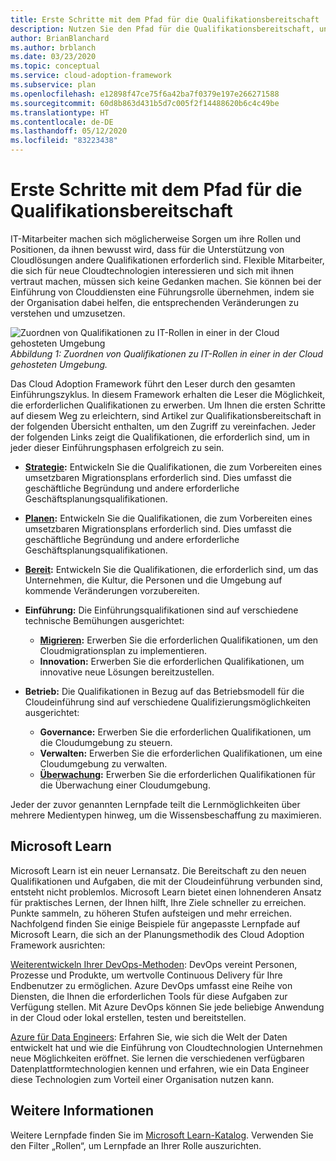```yaml
---
title: Erste Schritte mit dem Pfad für die Qualifikationsbereitschaft
description: Nutzen Sie den Pfad für die Qualifikationsbereitschaft, und übernehmen Sie bei der Einführung von Clouddiensten eine Führungsrolle, indem Sie den Mitarbeitern der Organisation dabei helfen, die entsprechenden Veränderungen zu verstehen und umzusetzen.
author: BrianBlanchard
ms.author: brblanch
ms.date: 03/23/2020
ms.topic: conceptual
ms.service: cloud-adoption-framework
ms.subservice: plan
ms.openlocfilehash: e12898f47ce75f6a42ba7f0379e197e266271588
ms.sourcegitcommit: 60d8b863d431b5d7c005f2f14488620b6c4c49be
ms.translationtype: HT
ms.contentlocale: de-DE
ms.lasthandoff: 05/12/2020
ms.locfileid: "83223438"
---
```

# <a name="get-started-on-a-skills-readiness-path"></a>Erste Schritte mit dem Pfad für die Qualifikationsbereitschaft

IT-Mitarbeiter machen sich möglicherweise Sorgen um ihre Rollen und Positionen, da ihnen bewusst wird, dass für die Unterstützung von Cloudlösungen andere Qualifikationen erforderlich sind. Flexible Mitarbeiter, die sich für neue Cloudtechnologien interessieren und sich mit ihnen vertraut machen, müssen sich keine Gedanken machen. Sie können bei der Einführung von Clouddiensten eine Führungsrolle übernehmen, indem sie der Organisation dabei helfen, die entsprechenden Veränderungen zu verstehen und umzusetzen.

![Zuordnen von Qualifikationen zu IT-Rollen in einer in der Cloud gehosteten Umgebung](../_images/skills-guidance.png)
_Abbildung 1: Zuordnen von Qualifikationen zu IT-Rollen in einer in der Cloud gehosteten Umgebung._

Das Cloud Adoption Framework führt den Leser durch den gesamten Einführungszyklus. In diesem Framework erhalten die Leser die Möglichkeit, die erforderlichen Qualifikationen zu erwerben. Um Ihnen die ersten Schritte auf diesem Weg zu erleichtern, sind Artikel zur Qualifikationsbereitschaft in der folgenden Übersicht enthalten, um den Zugriff zu vereinfachen. Jeder der folgenden Links zeigt die Qualifikationen, die erforderlich sind, um in jeder dieser Einführungsphasen erfolgreich zu sein.

- **[Strategie](../strategy/suggested-skills.md):** Entwickeln Sie die Qualifikationen, die zum Vorbereiten eines umsetzbaren Migrationsplans erforderlich sind. Dies umfasst die geschäftliche Begründung und andere erforderliche Geschäftsplanungsqualifikationen.
- **[Planen](./suggested-skills.md):** Entwickeln Sie die Qualifikationen, die zum Vorbereiten eines umsetzbaren Migrationsplans erforderlich sind. Dies umfasst die geschäftliche Begründung und andere erforderliche Geschäftsplanungsqualifikationen.
- **[Bereit](../ready/suggested-skills.md):** Entwickeln Sie die Qualifikationen, die erforderlich sind, um das Unternehmen, die Kultur, die Personen und die Umgebung auf kommende Veränderungen vorzubereiten.

- **Einführung:** Die Einführungsqualifikationen sind auf verschiedene technische Bemühungen ausgerichtet:
  - **[Migrieren](../migrate/suggested-skills.md):** Erwerben Sie die erforderlichen Qualifikationen, um den Cloudmigrationsplan zu implementieren.
  - **Innovation:** Erwerben Sie die erforderlichen Qualifikationen, um innovative neue Lösungen bereitzustellen.

- **Betrieb:** Die Qualifikationen in Bezug auf das Betriebsmodell für die Cloudeinführung sind auf verschiedene Qualifizierungsmöglichkeiten ausgerichtet:
  - **Governance:** Erwerben Sie die erforderlichen Qualifikationen, um die Cloudumgebung zu steuern.
  - **Verwalten:** Erwerben Sie die erforderlichen Qualifikationen, um eine Cloudumgebung zu verwalten.
  - **[Überwachung](../manage/monitor/suggested-skills.md):** Erwerben Sie die erforderlichen Qualifikationen für die Überwachung einer Cloudumgebung.

Jeder der zuvor genannten Lernpfade teilt die Lernmöglichkeiten über mehrere Medientypen hinweg, um die Wissensbeschaffung zu maximieren.

## <a name="microsoft-learn"></a>Microsoft Learn

Microsoft Learn ist ein neuer Lernansatz. Die Bereitschaft zu den neuen Qualifikationen und Aufgaben, die mit der Cloudeinführung verbunden sind, entsteht nicht problemlos. Microsoft Learn bietet einen lohnenderen Ansatz für praktisches Lernen, der Ihnen hilft, Ihre Ziele schneller zu erreichen. Punkte sammeln, zu höheren Stufen aufsteigen und mehr erreichen.
Nachfolgend finden Sie einige Beispiele für angepasste Lernpfade auf Microsoft Learn, die sich an der Planungsmethodik des Cloud Adoption Framework ausrichten:

<!-- docsTest:ignore "on premises" -->

[Weiterentwickeln Ihrer DevOps-Methoden](https://docs.microsoft.com/learn/paths/evolve-your-devops-practices): DevOps vereint Personen, Prozesse und Produkte, um wertvolle Continuous Delivery für Ihre Endbenutzer zu ermöglichen. Azure DevOps umfasst eine Reihe von Diensten, die Ihnen die erforderlichen Tools für diese Aufgaben zur Verfügung stellen. Mit Azure DevOps können Sie jede beliebige Anwendung in der Cloud oder lokal erstellen, testen und bereitstellen.

[Azure für Data Engineers](https://docs.microsoft.com/learn/paths/azure-for-the-data-engineer): Erfahren Sie, wie sich die Welt der Daten entwickelt hat und wie die Einführung von Cloudtechnologien Unternehmen neue Möglichkeiten eröffnet. Sie lernen die verschiedenen verfügbaren Datenplattformtechnologien kennen und erfahren, wie ein Data Engineer diese Technologien zum Vorteil einer Organisation nutzen kann.

## <a name="learn-more"></a>Weitere Informationen

Weitere Lernpfade finden Sie im [Microsoft Learn-Katalog](https://docs.microsoft.com/learn/browse). Verwenden Sie den Filter „Rollen“, um Lernpfade an Ihrer Rolle auszurichten.
